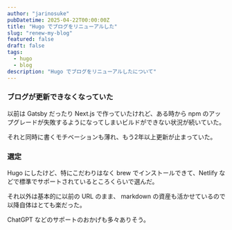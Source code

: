 ```yaml
---
author: "jarinosuke"
pubDatetime: 2025-04-22T00:00:00Z
title: "Hugo でブログをリニューアルした"
slug: "renew-my-blog"
featured: false
draft: false
tags:
  - hugo
  - blog
description: "Hugo でブログをリニューアルしたについて"
---
```

### ブログが更新できなくなっていた

以前は Gatsby だったり Next.js で作っていたけれど、ある時から npm のアップグレードが失敗するようになってしまいビルドができない状況が続いていた。

それと同時に書くモチベーションも薄れ、もう2年以上更新が止まっていた。

### 選定

Hugo にしたけど、特にこだわりはなく brew でインストールできて、Netlify などで標準でサポートされているところくらいで選んだ。

それ以外は基本的に以前の URL のまま、 markdown の資産も活かせているので以降自体はとても楽だった。

ChatGPT などのサポートのおかげも多々ありそう。